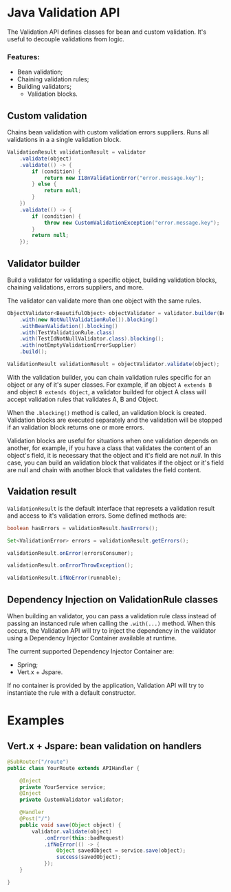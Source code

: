 # Java Validation API

The Validation API defines classes for bean and custom validation. It's useful to decouple validations from logic.

### Features:

- Bean validation;
- Chaining validation rules;
- Building validators;
  - Validation blocks.


## Custom validation

Chains bean validation with custom validation errors suppliers. Runs all validations in a a single validation block.

```java
ValidationResult validationResult = validator
    .validate(object)
    .validate(() -> {
        if (condition) {
            return new I18nValidationError("error.message.key");
        } else {
            return null;
        }
    })
    .validate(() -> {
        if (condition) {
            throw new CustomValidationException("error.message.key");
        }
        return null;
    });
```


## Validator builder

Build a validator for validating a specific object, building validation blocks, chaining validations, errors suppliers, and more.

The validator can validate more than one object with the same rules.

```java
ObjectValidator<BeautifulObject> objectValidator = validator.builder(BeautifulObject.class)
    .with(new NotNullValidationRule()).blocking()
    .withBeanValidation().blocking()
    .with(TestValidationRule.class)
    .with(TestIdNotNullValidator.class).blocking();
    .with(notEmptyValidationErrorSupplier)
    .build();

ValidationResult validationResult = objectValidator.validate(object);
```

With the validation builder, you can chain validation rules specific for an object or any of it's super classes. For example, if an object `A extends B` and object `B extends Object`, a validator builded for object A class will accept validation rules that validates A, B and Object.

When the `.blocking()` method is called, an validation block is created. Validation blocks are executed separately and the validation will be stopped if an validation block returns one or more errors.

Validation blocks are useful for situations when one validation depends on another, for example, if you have a class that validates the content of an object's field, it is necessary that the object and it's field are not _null_. In this case, you can build an validation block that validates if the object or it's field are null and chain with another block that validates the field content.


## Vaidation result

`ValidationResult` is the default interface that represets a validation result and access to it's validation errors. Some defined methods are:

```java
boolean hasErrors = validationResult.hasErrors();
```
```java
Set<ValidationError> errors = validationResult.getErrors();
```
```java
validationResult.onError(errorsConsumer);
```
```java
validationResult.onErrorThrowException();
```
```java
validationResult.ifNoError(runnable);
```

## Dependency Injection on ValidationRule classes

When building an validator, you can pass a validation rule class instead of passing an instanced rule when calling the `.with(...)` method. When this occurs, the Validation API will try to inject the dependency in the validator using a Dependency Injector Container available at runtime.

The current supported Dependency Injector Container are:
- Spring;
- Vert.x + Jspare.

If no container is provided by the application, Validation API will try to instantiate the rule with a default constructor.


# Examples

## Vert.x + Jspare: bean validation on handlers

```java
@SubRouter("/route")
public class YourRoute extends APIHandler {

	@Inject
	private YourService service;
    @Inject
	private CustomValidator validator;

	@Handler
	@Post("/")
	public void save(Object object) {
		validator.validate(object)
            .onError(this::badRequest)
			.ifNoError(() -> {
                Object savedObject = service.save(object);
                success(savedObject);
			});
	}

}
```